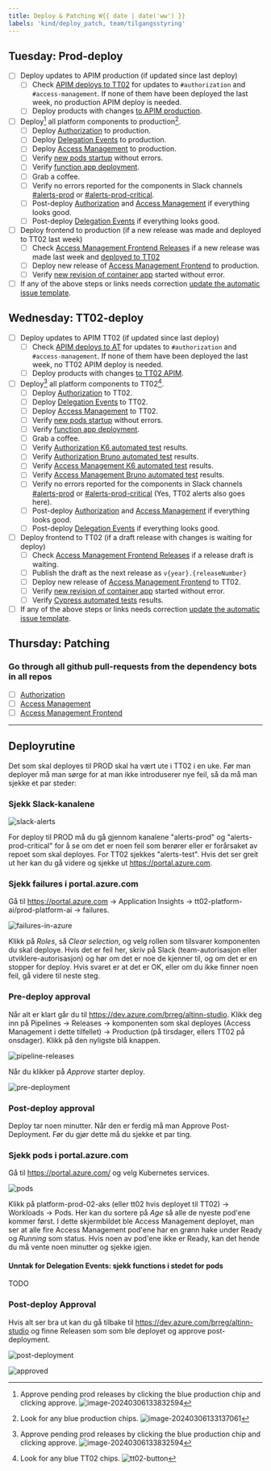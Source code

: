 ```yaml
---
title: Deploy & Patching W{{ date | date('ww') }}
labels: 'kind/deploy_patch, team/tilgangsstyring'
---
```

## Tuesday: Prod-deploy

- [ ] Deploy updates to APIM production (if updated since last deploy)
  - [ ] Check [APIM deploys to TT02](https://dev.azure.com/brreg/altinn-studio-ops/_build?definitionId=125) for updates to `#authorization` and `#access-management`. If none of them have been deployed the last week, no production APIM deploy is needed.
  - [ ] Deploy products with changes [to APIM production](https://dev.azure.com/brreg/altinn-studio-ops/_build?definitionId=128).
- [ ] Deploy[^1] all platform components to production[^2].
  - [ ] Deploy [Authorization] to production.
  - [ ] Deploy [Delegation Events] to production.
  - [ ] Deploy [Access Management] to production.
  - [ ] Verify [new pods startup](https://portal.azure.com/#@ai-dev.no/resource/subscriptions/1ab2d164-1861-4ff8-be8c-069c3ee3b70a/resourceGroups/altinnplatform-prod-rg/providers/Microsoft.ContainerService/managedClusters/platform-prod-01-aks/workloads) without errors.
  - [ ] Verify [function app deployment](https://portal.azure.com/#@ai-dev.no/resource/subscriptions/1ab2d164-1861-4ff8-be8c-069c3ee3b70a/resourceGroups/altinnplatform-prod-rg/providers/Microsoft.Web/sites/altinn-prod-delegation-func/appServices).
  - [ ] Grab a coffee.
  - [ ] Verify no errors reported for the components in Slack channels [#alerts-prod](https://altinndevops.slack.com/archives/C014H7WPSUB) or [#alerts-prod-critical](https://altinndevops.slack.com/archives/C012108PYBV).
  - [ ] Post-deploy [Authorization] and [Access Management] if everything looks good.
  - [ ] Post-deploy [Delegation Events] if everything looks good.
- [ ] Deploy frontend to production (if a new release was made and deployed to TT02 last week)
  - [ ] Check [Access Management Frontend Releases](https://github.com/Altinn/altinn-access-management-frontend/releases) if a new release was made last week and [deployed to TT02](https://github.com/Altinn/altinn-access-management-frontend/deployments/TT02)
  - [ ] Deploy new release of [Access Management Frontend] to production.
  - [ ] Verify [new revision of container app](https://portal.azure.com/#@ai-dev.no/resource/subscriptions/1ab2d164-1861-4ff8-be8c-069c3ee3b70a/resourceGroups/accessmanagementui-prod-rg/providers/Microsoft.App/containerApps/altinn-prod-amui-app/revisionManagement) started without error.
- [ ] If any of the above steps or links needs correction [update the automatic issue template](https://github.com/Altinn/altinn-authorization/blob/main/.github/templates/tilgangsstyring-pnd.md).

## Wednesday: TT02-deploy

- [ ] Deploy updates to APIM TT02 (if updated since last deploy)
  - [ ] Check [APIM deploys to AT](https://dev.azure.com/brreg/altinn-studio-ops/_build?definitionId=124) for updates to `#authorization` and `#access-management`. If none of them have been deployed the last week, no TT02 APIM deploy is needed.
  - [ ] Deploy products with changes [to TT02 APIM](https://dev.azure.com/brreg/altinn-studio-ops/_build?definitionId=125).
- [ ] Deploy[^1] all platform components to TT02[^3].
  - [ ] Deploy [Authorization] to TT02.
  - [ ] Deploy [Delegation Events] to TT02.
  - [ ] Deploy [Access Management] to TT02.
  - [ ] Verify [new pods startup](https://portal.azure.com/#@ai-dev.no/resource/subscriptions/dd6d3e08-a70f-4f71-8847-781ddc5d8468/resourceGroups/altinnplatform-tt02-rg/providers/Microsoft.ContainerService/managedClusters/platform-tt02-02-aks/workloads) without errors.
  - [ ] Verify [function app deployment](https://portal.azure.com/#@ai-dev.no/resource/subscriptions/dd6d3e08-a70f-4f71-8847-781ddc5d8468/resourceGroups/altinnplatform-tt02-rg/providers/Microsoft.Web/sites/altinn-tt02-delegation-func/appServices).
  - [ ] Grab a coffee.
  - [ ] Verify [Authorization K6 automated test](https://dev.azure.com/brreg/altinn-studio/_build?definitionId=414) results.
  - [ ] Verify [Authorization Bruno automated test](https://dev.azure.com/brreg/altinn-studio/_build?definitionId=480) results.
  - [ ] Verify [Access Management K6 automated test](https://dev.azure.com/brreg/altinn-studio/_build?definitionId=412) results.
  - [ ] Verify [Access Management Bruno automated test](https://dev.azure.com/brreg/altinn-studio/_build?definitionId=475) results.
  - [ ] Verify no errors reported for the components in Slack channels [#alerts-prod](https://altinndevops.slack.com/archives/C014H7WPSUB) or [#alerts-prod-critical](https://altinndevops.slack.com/archives/C012108PYBV) (Yes, TT02 alerts also goes here).
  - [ ] Post-deploy [Authorization] and [Access Management] if everything looks good.
  - [ ] Post-deploy [Delegation Events] if everything looks good.
- [ ] Deploy frontend to TT02 (if a draft release with changes is waiting for deploy)
  - [ ] Check [Access Management Frontend Releases](https://github.com/Altinn/altinn-access-management-frontend/releases) if a release draft is waiting.
  - [ ] Publish the draft as the next release as `v{year}.{releaseNumber}`
  - [ ] Deploy new release of [Access Management Frontend] to TT02.
  - [ ] Verify [new revision of container app](https://portal.azure.com/#@ai-dev.no/resource/subscriptions/dd6d3e08-a70f-4f71-8847-781ddc5d8468/resourceGroups/accessmanagementui-tt02-rg/providers/Microsoft.App/containerApps/altinn-tt02-amui-app/revisionManagement) started without error.
  - [ ] Verify [Cypress automated tests](https://github.com/Altinn/altinn-access-management-frontend/actions/workflows/cypress.yml) results.
- [ ] If any of the above steps or links needs correction [update the automatic issue template](https://github.com/Altinn/altinn-authorization/blob/main/.github/templates/tilgangsstyring-pnd.md).

## Thursday: Patching

### Go through all github pull-requests from the dependency bots in all repos

- [ ] [Authorization](https://github.com/Altinn/altinn-authorization/pulls)
- [ ] [Access Management](https://github.com/Altinn/altinn-access-management/pulls)
- [ ] [Access Management Frontend](https://github.com/Altinn/altinn-access-managment-frontend/pulls)

---

## Deployrutine
Det som skal deployes til PROD skal ha vært ute i TT02 i en uke. Før man deployer må man sørge for at man ikke introduserer nye feil, så da må man sjekke et par steder:

### Sjekk Slack-kanalene

![slack-alerts](https://raw.githubusercontent.com/Altinn/altinn-authorization/main/.github/images/slack-alerts.png)

For deploy til PROD må du gå gjennom kanalene "alerts-prod" og "alerts-prod-critical" for å se om det er noen feil som berører eller er forårsaket av repoet som skal deployes. For TT02 sjekkes "alerts-test". Hvis det ser greit ut her kan du gå videre og sjekke ut https://portal.azure.com.

### Sjekk failures i portal.azure.com
Gå til https://portal.azure.com -> Application Insights -> tt02-platform-ai/prod-platform-ai -> failures. 

![failures-in-azure](https://raw.githubusercontent.com/Altinn/altinn-authorization/main/.github/images/failures-in-azure.png)

Klikk på *Roles*, så *Clear selection*, og velg rollen som tilsvarer komponenten du skal deploye. Hvis det er feil her, skriv på Slack (team-autorisasjon eller utviklere-autorisasjon) og hør om det er noe de kjenner til, og om det er en stopper for deploy. Hvis svaret er at det er OK, eller om du ikke finner noen feil, gå videre til neste steg.

### Pre-deploy approval
Når alt er klart går du til https://dev.azure.com/brreg/altinn-studio. Klikk deg inn på Pipelines -> Releases -> komponenten som skal deployes (Access Management i dette tilfellet) -> Production (på tirsdager, ellers TT02 på onsdager). Klikk på den nyligste blå knappen.

![pipeline-releases](https://raw.githubusercontent.com/Altinn/altinn-authorization/main/.github/images/pipeline-releases.png)

Når du klikker på *Approve* starter deploy.

![pre-deployment](https://raw.githubusercontent.com/Altinn/altinn-authorization/main/.github/images/pre-deployment.png)

### Post-deploy approval
Deploy tar noen minutter. Når den er ferdig må man Approve Post-Deployment. Før du gjør dette må du sjekke et par ting.

### Sjekk pods i portal.azure.com
Gå til https://portal.azure.com/  og velg Kubernetes services.

![pods](https://raw.githubusercontent.com/Altinn/altinn-authorization/main/.github/images/pods.png)

Klikk på platform-prod-02-aks (eller tt02 hvis deployet til TT02) -> Workloads -> Pods. Her kan du sortere på *Age* så alle de nyeste pod'ene kommer først. I dette skjermbildet ble Access Management deployet, man ser at alle fire Access Management pod'ene har en grønn hake under Ready og *Running* som status. Hvis noen av pod'ene ikke er Ready, kan det hende du må vente noen minutter og sjekke igjen.

#### Unntak for Delegation Events: sjekk functions i stedet for pods
TODO

### Post-deploy Approval
Hvis alt ser bra ut kan du gå tilbake til https://dev.azure.com/brreg/altinn-studio og finne Releasen som som ble deployet og approve post-deployment.

![post-deployment](https://raw.githubusercontent.com/Altinn/altinn-authorization/main/.github/images/post-deployment.png)

![approved](https://raw.githubusercontent.com/Altinn/altinn-authorization/main/.github/images/approved.png)

[Authorization]: https://dev.azure.com/brreg/altinn-studio/_release?_a=releases&view=mine&definitionId=23
[Delegation Events]: https://dev.azure.com/brreg/altinn-studio/_release?_a=releases&view=mine&definitionId=33
[Access Management]: https://dev.azure.com/brreg/altinn-studio/_release?_a=releases&view=mine&definitionId=37
[Access Management Frontend]: https://github.com/Altinn/altinn-access-management-frontend/actions/workflows/deploy-to-environment.yml

[^1]: Approve pending prod releases by clicking the blue production chip and clicking approve. ![image-20240306133832594](https://raw.githubusercontent.com/Altinn/altinn-authorization/main/.github/images/ado-pending-approval-screen.png)
[^2]: Look for any blue production chips. ![image-20240306133137061](https://raw.githubusercontent.com/Altinn/altinn-authorization/main/.github/images/ado-prod-button.png)
[^3]: Look for any blue TT02 chips. ![tt02-button](https://raw.githubusercontent.com/Altinn/altinn-authorization/main/.github/images/ado-tt02-button.png)
